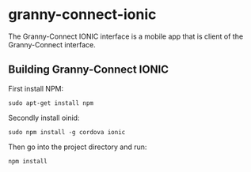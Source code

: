 # granny-connect-ionic

The Granny-Connect IONIC interface is a mobile app that is client of the Granny-Connect interface.

## Building Granny-Connect IONIC

First install NPM:

```sudo apt-get install npm```

Secondly install oinid:

```sudo npm install -g cordova ionic```

Then go into the project directory and run:

```npm install```
